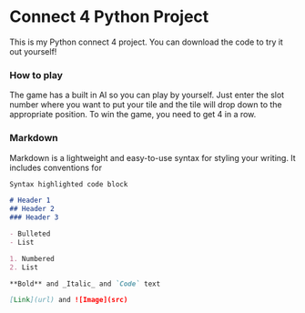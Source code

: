 # Connect 4 Python Project

This is my Python connect 4 project.  You can download the code to try it out yourself!

### How to play
The game has a built in AI so you can play by yourself.  Just enter the slot number where you want to put your tile and the tile will drop down to the appropriate position.  To win the game, you need to get 4 in a row.

### Markdown

Markdown is a lightweight and easy-to-use syntax for styling your writing. It includes conventions for

```markdown
Syntax highlighted code block

# Header 1
## Header 2
### Header 3

- Bulleted
- List

1. Numbered
2. List

**Bold** and _Italic_ and `Code` text

[Link](url) and ![Image](src)
```
